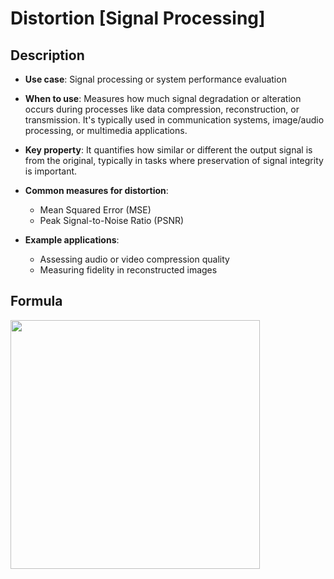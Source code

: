 # Distortion [Signal Processing]

## Description

- **Use case**: Signal processing or system performance evaluation
- **When to use**: Measures how much signal degradation or alteration occurs during processes like data compression, reconstruction, or transmission. It's typically used in communication systems, image/audio processing, or multimedia applications.
- **Key property**: It quantifies how similar or different the output signal is from the original, typically in tasks where preservation of signal integrity is important.
- **Common measures for distortion**:

    - Mean Squared Error (MSE)
    - Peak Signal-to-Noise Ratio (PSNR)

- **Example applications**:

    - Assessing audio or video compression quality
    - Measuring fidelity in reconstructed images

## Formula

<img src="image1.jpg" style="width:4.1522in" />
